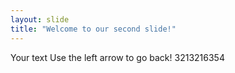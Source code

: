 ```yaml
---
layout: slide
title: "Welcome to our second slide!"
---
```

Your text
Use the left arrow to go back!
3213216354
